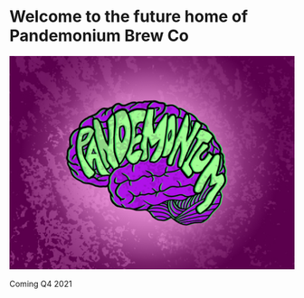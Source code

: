 <!DOCTYPE html>
<html>
<body>
<h1>Welcome to the future home of Pandemonium Brew Co</h1>
<img src="pandhires1.jpg">
<p>Coming Q4 2021</p>
</body>
</html>

